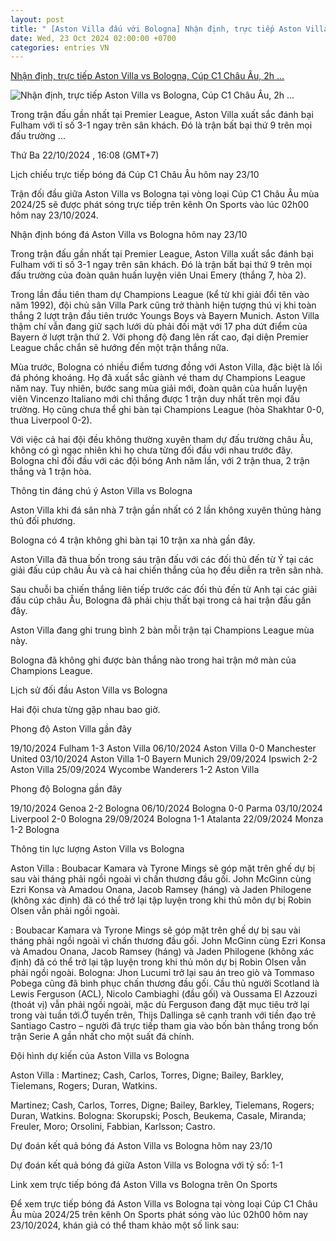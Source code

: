 ```yaml
---
layout: post
title: " [Aston Villa đấu với Bologna] Nhận định, trực tiếp Aston Villa vs Bologna, Cúp C1 Châu Âu, 2h ..."
date: Wed, 23 Oct 2024 02:00:00 +0700
categories: entries VN
---
```

[Nhận định, trực tiếp Aston Villa vs Bologna, Cúp C1 Châu Âu, 2h ...](https://nongnghiep.vn/nhan-dinh-truc-tiep-aston-villa-vs-bologna-cup-c1-chau-au-2h-ngay-23-10-2024-d405755.html)

![Nhận định, trực tiếp Aston Villa vs Bologna, Cúp C1 Châu Âu, 2h ...](https://t.ex-cdn.com/nongnghiep.vn/560w/files/content/2024/10/22/nhan-dinh-truc-tiep-aston-villa-vs-bologna-02h-23-10-1-160017_483-160822.jpg)

Trong trận đấu gần nhất tại Premier League, Aston Villa xuất sắc đánh bại Fulham với tỉ số 3-1 ngay trên sân khách. Đó là trận bất bại thứ 9 trên mọi đấu trường ...

Thứ Ba 22/10/2024 , 16:08 (GMT+7)

Lịch chiếu trực tiếp bóng đá Cúp C1 Châu Âu hôm nay 23/10

Trận đối đầu giữa Aston Villa vs Bologna tại vòng loại Cúp C1 Châu Âu mùa 2024/25 sẽ được phát sóng trực tiếp trên kênh On Sports vào lúc 02h00 hôm nay 23/10/2024.

Nhận định bóng đá Aston Villa vs Bologna hôm nay 23/10

Trong trận đấu gần nhất tại Premier League, Aston Villa xuất sắc đánh bại Fulham với tỉ số 3-1 ngay trên sân khách. Đó là trận bất bại thứ 9 trên mọi đấu trường của đoàn quân huấn luyện viên Unai Emery (thắng 7, hòa 2).

Trong lần đầu tiên tham dự Champions League (kể từ khi giải đổi tên vào năm 1992), đội chủ sân Villa Park cũng trở thành hiện tượng thú vị khi toàn thắng 2 lượt trận đầu tiên trước Youngs Boys và Bayern Munich. Aston Villa thậm chí vẫn đang giữ sạch lưới dù phải đối mặt với 17 pha dứt điểm của Bayern ở lượt trận thứ 2. Với phong độ đang lên rất cao, đại diện Premier League chắc chắn sẽ hướng đến một trận thắng nữa.

Mùa trước, Bologna có nhiều điểm tương đồng với Aston Villa, đặc biệt là lối đá phóng khoáng. Họ đã xuất sắc giành vé tham dự Champions League năm nay. Tuy nhiên, bước sang mùa giải mới, đoàn quân của huấn luyện viên Vincenzo Italiano mới chỉ thắng được 1 trận duy nhất trên mọi đấu trường. Họ cũng chưa thể ghi bàn tại Champions League (hòa Shakhtar 0-0, thua Liverpool 0-2).

Với việc cả hai đội đều không thường xuyên tham dự đấu trường châu Âu, không có gì ngạc nhiên khi họ chưa từng đối đầu với nhau trước đây. Bologna chỉ đối đầu với các đội bóng Anh năm lần, với 2 trận thua, 2 trận thắng và 1 trận hòa.

Thông tin đáng chú ý Aston Villa vs Bologna

Aston Villa khi đá sân nhà 7 trận gần nhất có 2 lần không xuyên thủng hàng thủ đối phương.

Bologna có 4 trận không ghi bàn tại 10 trận xa nhà gần đây.

Aston Villa đã thua bốn trong sáu trận đấu với các đối thủ đến từ Ý tại các giải đấu cúp châu Âu và cả hai chiến thắng của họ đều diễn ra trên sân nhà.

Sau chuỗi ba chiến thắng liên tiếp trước các đối thủ đến từ Anh tại các giải đấu cúp châu Âu, Bologna đã phải chịu thất bại trong cả hai trận đấu gần đây.

Aston Villa đang ghi trung bình 2 bàn mỗi trận tại Champions League mùa này.

Bologna đã không ghi được bàn thắng nào trong hai trận mở màn của Champions League.

Lịch sử đối đầu Aston Villa vs Bologna

Hai đội chưa từng gặp nhau bao giờ.

Phong độ Aston Villa gần đây

19/10/2024 Fulham 1-3 Aston Villa 06/10/2024 Aston Villa 0-0 Manchester United 03/10/2024 Aston Villa 1-0 Bayern Munich 29/09/2024 Ipswich 2-2 Aston Villa 25/09/2024 Wycombe Wanderers 1-2 Aston Villa

Phong độ Bologna gần đây

19/10/2024 Genoa 2-2 Bologna 06/10/2024 Bologna 0-0 Parma 03/10/2024 Liverpool 2-0 Bologna 29/09/2024 Bologna 1-1 Atalanta 22/09/2024 Monza 1-2 Bologna

Thông tin lực lượng Aston Villa vs Bologna

Aston Villa : Boubacar Kamara và Tyrone Mings sẽ góp mặt trên ghế dự bị sau vài tháng phải ngồi ngoài vì chấn thương đầu gối. John McGinn cùng Ezri Konsa và Amadou Onana, Jacob Ramsey (háng) và Jaden Philogene (không xác định) đã có thể trở lại tập luyện trong khi thủ môn dự bị Robin Olsen vẫn phải ngồi ngoài.

: Boubacar Kamara và Tyrone Mings sẽ góp mặt trên ghế dự bị sau vài tháng phải ngồi ngoài vì chấn thương đầu gối. John McGinn cùng Ezri Konsa và Amadou Onana, Jacob Ramsey (háng) và Jaden Philogene (không xác định) đã có thể trở lại tập luyện trong khi thủ môn dự bị Robin Olsen vẫn phải ngồi ngoài. Bologna: Jhon Lucumi trở lại sau án treo giò và Tommaso Pobega cũng đã bình phục chấn thương đầu gối. Cầu thủ người Scotland là Lewis Ferguson (ACL), Nicolo Cambiaghi (đầu gối) và Oussama El Azzouzi (thoát vị) vẫn phải ngồi ngoài, mặc dù Ferguson đang đặt mục tiêu trở lại trong vài tuần tới.Ở tuyến trên, Thijs Dallinga sẽ cạnh tranh với tiền đạo trẻ Santiago Castro – người đã trực tiếp tham gia vào bốn bàn thắng trong bốn trận Serie A gần nhất cho một suất đá chính.

Đội hình dự kiến của Aston Villa vs Bologna

Aston Villa : Martinez; Cash, Carlos, Torres, Digne; Bailey, Barkley, Tielemans, Rogers; Duran, Watkins.

Martinez; Cash, Carlos, Torres, Digne; Bailey, Barkley, Tielemans, Rogers; Duran, Watkins. Bologna: Skorupski; Posch, Beukema, Casale, Miranda; Freuler, Moro; Orsolini, Fabbian, Karlsson; Castro.

Dự đoán kết quả bóng đá Aston Villa vs Bologna hôm nay 23/10

Dự đoán kết quả bóng đá giữa Aston Villa vs Bologna với tỷ số: 1-1

Link xem trực tiếp bóng đá Aston Villa vs Bologna trên On Sports

Để xem trực tiếp bóng đá Aston Villa vs Bologna tại vòng loại Cúp C1 Châu Âu mùa 2024/25 trên kênh On Sports phát sóng vào lúc 02h00 hôm nay 23/10/2024, khán giả có thể tham khảo một số link sau:

